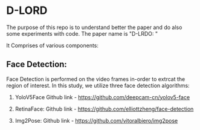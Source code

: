 # D-LORD

The purpose of this repo is to understand better the paper and do also some experiments with code.
The paper name is "D-LRDO: "

It Comprises of various components:
## Face Detection:
Face Detection is performed on the video frames in-order to extrcat the region of interest. In this study, we utilize three face detection algorithms:
1. YoloV5Face
   Github link - https://github.com/deepcam-cn/yolov5-face
   
2. RetinaFace:
   Github link - https://github.com/elliottzheng/face-detection
 
3. Img2Pose: 
   Github link - https://github.com/vitoralbiero/img2pose
